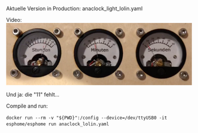 Aktuelle Version in Production: anaclock_light_lolin.yaml


Video: [![Video of the analog clock in action](Media/AnaClock.png)](Media/AnaClock.mov "Video of the analog clock in action")

Und ja: die "11" fehlt...

Compile and run:

```docker run --rm -v "${PWD}":/config --device=/dev/ttyUSB0 -it esphome/esphome run anaclock_lolin.yaml```
